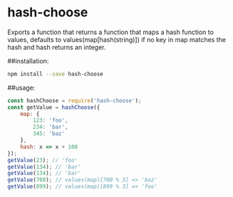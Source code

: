 # hash-choose
Exports a function that returns a function that maps a hash function to values, defaults to values(map[hash(string)]) if no key in map matches the hash and hash returns an integer.

##installation:
```sh
npm install --save hash-choose
```

##usage:
```js
const hashChoose = require('hash-choose');
const getValue = hashChoose({
    map: {
        123: 'foo',
        234: 'bar',
        345: 'baz'
    },
    hash: x => x + 100
});
getValue(23); // 'foo'
getValue(134); // 'bar'
getValue(134); // 'bar'
getValue(700); // values(map)[700 % 3] => 'baz'
getValue(899); // values(map)[899 % 3] => 'foo'
```
